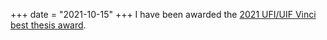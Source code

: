 +++
date = "2021-10-15"
+++
I have been awarded the [2021 UFI/UIF Vinci best thesis award](https://www.universite-franco-italienne.org/menu-principal/bandi/premio-uif-ufi-/bandi-e-risultati-premi/).

